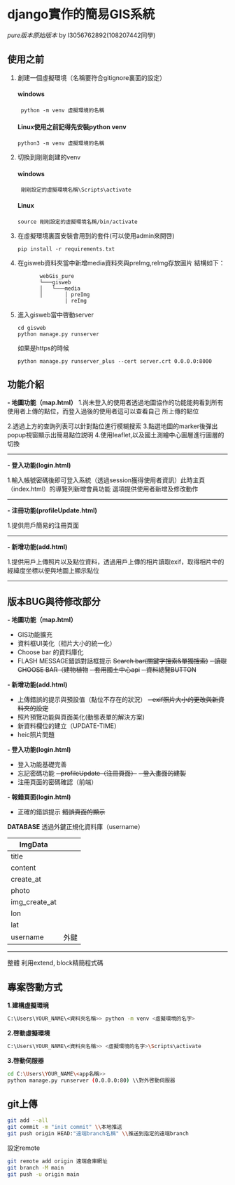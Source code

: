 # django實作的簡易GIS系統
*pure版本原始版本* by l3056762892(108207442同學)
## 使用之前
1. 創建一個虛擬環境（名稱要符合gitignore裏面的設定）
   #### windows
      ```shell
       python -m venv 虛擬環境的名稱
      ```
   #### Linux使用之前記得先安裝python venv
     ```shell
     python3 -m venv 虛擬環境的名稱
     ```
2. 切換到剛剛創建的venv
   #### windows
      ```shell
       剛剛設定的虛擬環境名稱\Scripts\activate
      ```
   #### Linux
     ```shell
     source 剛剛設定的虛擬環境名稱/bin/activate
     ```
3. 在虛擬環境裏面安裝會用到的套件(可以使用admin來開啓)
    ```shell
    pip install -r requirements.txt
    ```
4. 在gisweb資料夾當中新增media資料夾與preImg,reImg存放圖片
       結構如下：
    ```
           webGis_pure  
           └───gisweb
           │   └───media
           │       │ preImg
                   | reImg
     ```
5. 進入gisweb當中啓動server
    ```shell
    cd gisweb
   python manage.py runserver
    ```

    如果是https的時候
    ```shell
    python manage.py runserver_plus --cert server.crt 0.0.0.0:8000
    ```


## 功能介紹
**- 地圖功能（map.html）**
 1.尚未登入的使用者透過地圖協作的功能能夠看到所有使用者上傳的點位，而登入過後的使用者這可以查看自己        所上傳的點位
 
 2.透過上方的查詢列表可以針對點位進行模糊搜索 
 3.點選地圖的marker後彈出popup視窗顯示出簡易點位説明
 4.使用leaflet,以及國土測繪中心圖層進行圖層的切換

------------
**- 登入功能(login.html)**

1.輸入帳號密碼後即可登入系統（透過session獲得使用者資訊）此時主頁（index.html）的導覽列新增會員功能     選項提供使用者新增及修改動作

----

 **- 注冊功能(profileUpdate.html)** 
 
 1.提供用戶簡易的注冊頁面
 
 ----

 **- 新增功能(add.html)** 
 
 1.提供用戶上傳照片以及點位資料，透過用戶上傳的相片讀取exif，取得相片中的經緯度坐標以便與地圖上顯示點位
 
 ----
 
 ## 版本BUG與待修改部分

**- 地圖功能（map.html）**
- GIS功能擴充
- 資料框UI美化（相片大小的統一化）
- Choose bar 的資料庫化
- FLASH MESSAGE錯誤對話框提示
~~Search bar(關鍵字搜索&單獨搜索)~~
~~- 讀取CHOOSE BAR（建物植物~~
~~- 套用國土中心api~~
~~- 資料總覽BUTTON~~


 **- 新增功能(add.html)** 
- 上傳錯誤的提示與預設值（點位不存在的狀況）
~~- exif照片大小的更改與新資料夾的設定~~
- 照片預覽功能與頁面美化(動態表單的解決方案)
- 新資料欄位的建立（UPDATE-TIME）
- heic照片問題


**- 登入功能(login.html)**


- 登入功能基礎完善
- 忘記密碼功能
~~- profileUpdate（注冊頁面）~~
~~- 登入畫面的建製~~
- 注冊頁面的密碼確認（前端）

**- 報錯頁面(login.html)**

- 正確的錯誤提示
~~錯誤頁面的顯示~~

**DATABASE**
透過外鍵正規化資料庫（username）

  |ImgData   |   |
| ------------ | ------------ |
|   title|   |
|   content|   |
|   create_at   |  |
|  photo |   |
|   img_create_at |   |
|  lon |   |
|   lat |   |
|   username | 外鍵   |



--------------


整體
利用extend, block精簡程式碼


## 專案啓動方式
**1.建構虛擬環境**

```bash
C:\Users\YOUR_NAME\<資料夾名稱>> python -m venv <虛擬環境的名字>
```

**2.啓動虛擬環境**
 
 ```bash
C:\Users\YOUR_NAME\<資料夾名稱>> <虛擬環境的名字>\Scripts\activate
```
**3.啓動伺服器**

 ```bash
cd C:\Users\YOUR_NAME\<app名稱>> 
python manage.py runserver (0.0.0.0:80) \\對外啓動伺服器

```
## git上傳

 ```bash
git add --all 
git commit -m "init commit" \\本地推送
git push origin HEAD:"遠端branch名稱" \\推送到指定的遠端branch 
```
 
設定remote
```bash
git remote add origin 遠端倉庫網址
git branch -M main
git push -u origin main
```
